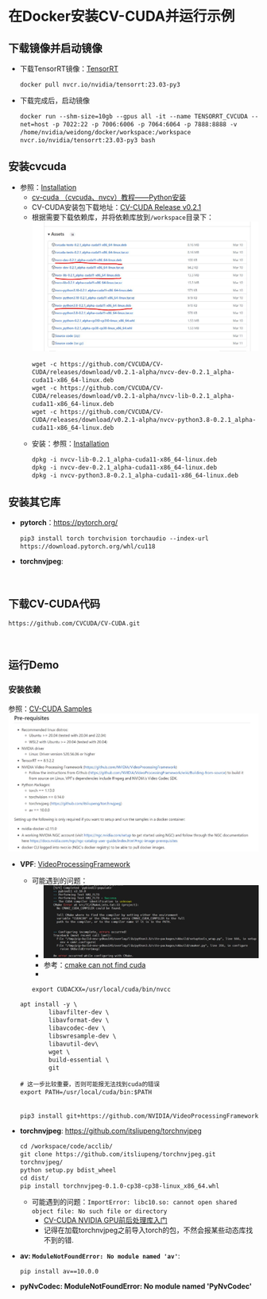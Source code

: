 # 在Docker安装CV-CUDA并运行示例

## 下载镜像并启动镜像

* 下载TensorRT镜像：[TensorRT](https://catalog.ngc.nvidia.com/orgs/nvidia/containers/tensorrt)

    ```
    docker pull nvcr.io/nvidia/tensorrt:23.03-py3
    ```
* 下载完成后，启动镜像
    ```
    docker run --shm-size=10gb --gpus all -it --name TENSORRT_CVCUDA --net=host -p 7022:22 -p 7006:6006 -p 7064:6064 -p 7888:8888 -v /home/nvidia/weidong/docker/workspace:/workspace nvcr.io/nvidia/tensorrt:23.03-py3 bash
    ```


## 安装cvcuda

* 参照：[Installation](https://cvcuda.github.io/installation.html#pre-requisites)
  * [cv-cuda （cvcuda、nvcv）教程——Python安装](https://blog.csdn.net/u012863603/article/details/128647822)
  * CV-CUDA安装包下载地址：[CV-CUDA Release v0.2.1](https://github.com/CVCUDA/CV-CUDA/releases)
  * 根据需要下载依赖库，并将依赖库放到`/workspace`目录下：
    ![](./images/install_docker/cvcuda_releases.JPG)
    ```
    wget -c https://github.com/CVCUDA/CV-CUDA/releases/download/v0.2.1-alpha/nvcv-dev-0.2.1_alpha-cuda11-x86_64-linux.deb
    wget -c https://github.com/CVCUDA/CV-CUDA/releases/download/v0.2.1-alpha/nvcv-lib-0.2.1_alpha-cuda11-x86_64-linux.deb
    wget -c https://github.com/CVCUDA/CV-CUDA/releases/download/v0.2.1-alpha/nvcv-python3.8-0.2.1_alpha-cuda11-x86_64-linux.deb
    ```
  * 安装：参照：[Installation](https://cvcuda.github.io/installation.html#pre-requisites)
    ```
    dpkg -i nvcv-lib-0.2.1_alpha-cuda11-x86_64-linux.deb
    dpkg -i nvcv-dev-0.2.1_alpha-cuda11-x86_64-linux.deb
    dpkg -i nvcv-python3.8-0.2.1_alpha-cuda11-x86_64-linux.deb
    ```

## 安装其它库

* **pytorch**：https://pytorch.org/
  ```
  pip3 install torch torchvision torchaudio --index-url https://download.pytorch.org/whl/cu118
  ```

* **torchnvjpeg**:

<br>

## 下载CV-CUDA代码

```
https://github.com/CVCUDA/CV-CUDA.git
```

<br>

## 运行Demo

### 安装依赖
参照：[CV-CUDA Samples](https://github.com/CVCUDA/CV-CUDA/tree/release_v0.2.x/samples)
![Pre-requisites](./images/install_docker/cvcuda_samples_prerequisites.JPG)

* **VPF**: [VideoProcessingFramework](https://github.com/NVIDIA/VideoProcessingFramework)

    * 可能遇到的问题：
        * ![](./images/install_docker/vpf_install_error1.JPG)
        * 参考：[cmake can not find cuda](https://github.com/NVIDIA/VideoProcessingFramework/issues/16)
        * 
        ```
        export CUDACXX=/usr/local/cuda/bin/nvcc
        ```
    ```
    apt install -y \
            libavfilter-dev \
            libavformat-dev \
            libavcodec-dev \
            libswresample-dev \
            libavutil-dev\
            wget \
            build-essential \
            git

    # 这一步比较重要，否则可能报无法找到cuda的错误
    export PATH=/usr/local/cuda/bin:$PATH


    pip3 install git+https://github.com/NVIDIA/VideoProcessingFramework
    ```


* **torchnvjpeg**: https://github.com/itsliupeng/torchnvjpeg

    ```
    cd /workspace/code/acclib/
    git clone https://github.com/itsliupeng/torchnvjpeg.git
    torchnvjpeg/
    python setup.py bdist_wheel
    cd dist/
    pip install torchnvjpeg-0.1.0-cp38-cp38-linux_x86_64.whl
    ```
    * 可能遇到的问题：`ImportError: libc10.so: cannot open shared object file: No such file or directory`
      * [CV-CUDA NVIDIA GPU前后处理库入门](https://blog.csdn.net/qq_40734883/article/details/130052987)
      * 记得在加载torchnvjpeg之前导入torch的包，不然会报某些动态库找不到的错.

* **av: `ModuleNotFoundError: No module named 'av'`**: 
    ```
    pip install av==10.0.0
    ```

* **pyNvCodec: ModuleNotFoundError: No module named 'PyNvCodec'**
    ```

    ```